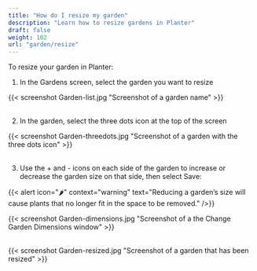 ```yaml
---
title: "How do I resize my garden"
description: "Learn how to resize gardens in Planter"
draft: false
weight: 102
url: "garden/resize"
---
```


To resize your garden in Planter:

1. In the Gardens screen, select the garden you want to resize

{{< screenshot Garden-list.jpg "Screenshot of a garden name" >}}<br /><br />

2. In the garden, select the three dots icon at the top of the screen

{{< screenshot Garden-threedots.jpg "Screenshot of a garden with the three dots icon" >}}<br /><br />

3. Use the + and - icons on each side of the garden to increase or decrease the garden size on that side, then select Save:

{{< alert icon="🌶️" context="warning" text="Reducing a garden’s size will cause plants that no longer fit in the space to be removed." />}}

{{< screenshot Garden-dimensions.jpg "Screenshot of a the Change Garden Dimensions window" >}}<br /><br />

{{< screenshot Garden-resized.jpg "Screenshot of a garden that has been resized" >}}
